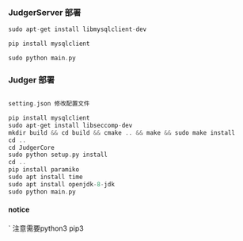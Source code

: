 ### JudgerServer 部署
```c++
sudo apt-get install libmysqlclient-dev

pip install mysqlclient

sudo python main.py
```
### Judger 部署

```c++

setting.json 修改配置文件

pip install mysqlclient
sudo apt-get install libseccomp-dev
mkdir build && cd build && cmake .. && make && sudo make install
cd ..
cd JudgerCore
sudo python setup.py install
cd ..
pip install paramiko
sudo apt install time
sudo apt install openjdk-8-jdk
sudo python main.py
```
#### notice
` 注意需要python3 pip3